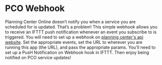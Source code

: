 # PCO Webhook

Planning Center Online doesn’t notify you when a service you are scheduled for is updated. That’s a problem! This simple webhook allows you to receive an IFTTT push notification whenever an event you subscribe to is triggered. You will need to set up a webhook on [planning center's api website](http://api.planningcenteronline.com). Set the appropriate events, set the URL to wherever you are running this app (the URL), and pass the appropriate params. You'll need to set up a PusH Notification on Webhook hook in IFTTT. Then enjoy being notified on PCO service updates!

